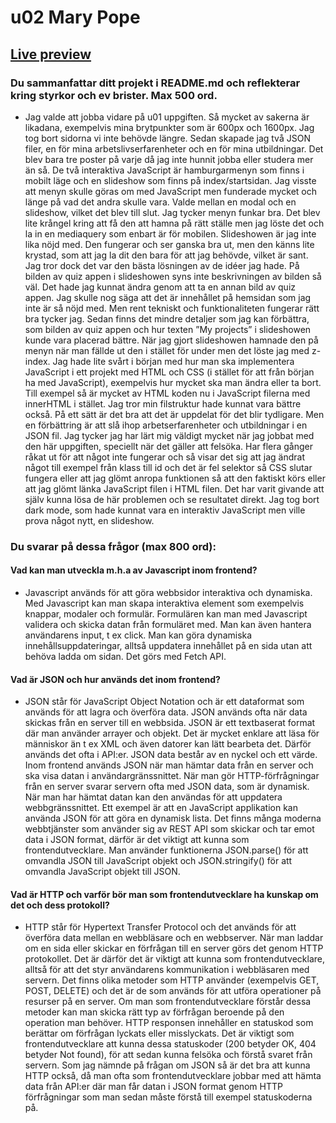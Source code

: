 
# u02 Mary Pope

## [Live preview](https://fjs24-u02-marypope.netlify.app)

### Du sammanfattar ditt projekt i README.md och reflekterar kring styrkor och ev brister. Max 500 ord.
* Jag valde att jobba vidare på u01 uppgiften. Så mycket av sakerna är likadana, exempelvis mina brytpunkter som är 600px och 1600px. Jag tog bort sidorna vi inte behövde längre. Sedan skapade jag två JSON filer, en för mina arbetslivserfarenheter och en för mina utbildningar. Det blev bara tre poster på varje då jag inte hunnit jobba eller studera mer än så. De två interaktiva JavaScript är hamburgarmenyn som finns i mobilt läge och en slideshow som finns på index/startsidan. Jag visste att menyn skulle göras om med JavaScript men funderade mycket och länge på vad det andra skulle vara. Valde mellan en modal och en slideshow, vilket det blev till slut. Jag tycker menyn funkar bra. Det blev lite krångel kring att få den att hamna på rätt ställe men jag löste det och la in en mediaquery som enbart är för mobilen. Slideshowen är jag inte lika nöjd med. Den fungerar och ser ganska bra ut, men den känns lite krystad, som att jag la dit den bara för att jag behövde, vilket är sant. Jag tror dock det var den bästa lösningen av de idéer jag hade. På bilden av quiz appen i slideshowen syns inte beskrivningen av bilden så väl. Det hade jag kunnat ändra genom att ta en annan bild av quiz appen. Jag skulle nog säga att det är innehållet på hemsidan som jag inte är så nöjd med. Men rent tekniskt och funktionaliteten fungerar rätt bra tycker jag. Sedan finns det mindre detaljer som jag kan förbättra, som bilden av quiz appen och hur texten ”My projects” i slideshowen kunde vara placerad bättre. När jag gjort slideshowen hamnade den på menyn när man fällde ut den i stället för under men det löste jag med z-index. Jag hade lite svårt i början med hur man ska implementera JavaScript i ett projekt med HTML och CSS (i stället för att från början ha med JavaScript), exempelvis hur mycket ska man ändra eller ta bort. Till exempel så är mycket av HTML koden nu i JavaScript filerna med innerHTML i stället. Jag tror min filstruktur hade kunnat vara bättre också. På ett sätt är det bra att det är uppdelat för det blir tydligare. Men en förbättring är att slå ihop arbetserfarenheter och utbildningar i en JSON fil. Jag tycker jag har lärt mig väldigt mycket när jag jobbat med den här uppgiften, speciellt när det gäller att felsöka. Har flera gånger råkat ut för att något inte fungerar och så visar det sig att jag ändrat något till exempel från klass till id och det är fel selektor så CSS slutar fungera eller att jag glömt anropa funktionen så att den faktiskt körs eller att jag glömt länka JavaScript filen i HTML filen. Det har varit givande att själv kunna lösa de här problemen och se resultatet direkt. Jag tog bort dark mode, som hade kunnat vara en interaktiv JavaScript men ville prova något nytt, en slideshow. 

### Du svarar på dessa frågor (max 800 ord):
#### Vad kan man utveckla m.h.a av Javascript inom frontend?
* Javascript används för att göra webbsidor interaktiva och dynamiska. Med Javascript kan man skapa interaktiva element som exempelvis knappar, modaler och formulär. Formulären kan man med Javascript validera och skicka datan från formuläret med. Man kan även hantera användarens input, t ex click. Man kan göra dynamiska innehållsuppdateringar, alltså uppdatera innehållet på en sida utan att behöva ladda om sidan. Det görs med Fetch API. 
#### Vad är JSON och hur används det inom frontend?
* JSON står för JavaScript Object Notation och är ett dataformat som används för att lagra och överföra data. JSON används ofta när data skickas från en server till en webbsida. JSON är ett textbaserat format där man använder arrayer och objekt. Det är mycket enklare att läsa för människor än t ex XML och även datorer kan lätt bearbeta det. Därför används det ofta i API:er. JSON data består av en nyckel och ett värde. Inom frontend används JSON när man hämtar data från en server och ska visa datan i användargränssnittet. När man gör HTTP-förfrågningar från en server svarar servern ofta med JSON data, som är dynamisk. När man har hämtat datan kan den användas för att uppdatera webbgränssnittet. Ett exempel är att en JavaScript applikation kan använda JSON för att göra en dynamisk lista. Det finns många moderna webbtjänster som använder sig av REST API som skickar och tar emot data i JSON format, därför är det viktigt att kunna som frontendutvecklare. Man använder funktionerna JSON.parse() för att omvandla JSON till JavaScript objekt och JSON.stringify() för att omvandla JavaScript objekt till JSON. 
#### Vad är HTTP och varför bör man som frontendutvecklare ha kunskap om det och dess protokoll?
* HTTP står för Hypertext Transfer Protocol och det används för att överföra data mellan en webbläsare och en webbserver. När man laddar om en sida eller skickar en förfrågan till en server görs det genom HTTP protokollet. Det är därför det är viktigt att kunna som frontendutvecklare, alltså för att det styr användarens kommunikation i webbläsaren med servern. Det finns olika metoder som HTTP använder (exempelvis GET, POST, DELETE) och det är de som används för att utföra operationer på resurser på en server. Om man som frontendutvecklare förstår dessa metoder kan man skicka rätt typ av förfrågan beroende på den operation man behöver. HTTP responsen innehåller en statuskod som berättar om förfrågan lyckats eller misslyckats. Det är viktigt som frontendutvecklare att kunna dessa statuskoder (200 betyder OK, 404 betyder Not found), för att sedan kunna felsöka och förstå svaret från servern. Som jag nämnde på frågan om JSON så är det bra att kunna HTTP också, då man ofta som frontendutvecklare jobbar med att hämta data från API:er där man får datan i JSON format genom HTTP förfrågningar som man sedan måste förstå till exempel statuskoderna på. 
